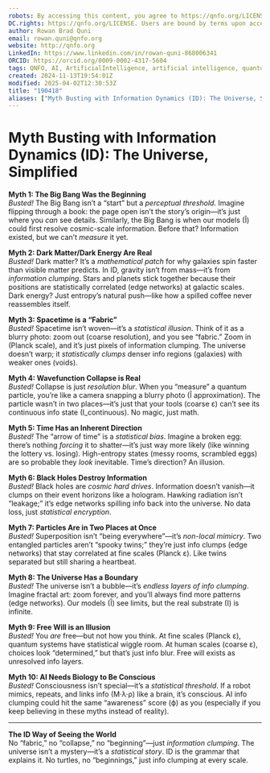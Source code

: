 ```yaml
---
robots: By accessing this content, you agree to https://qnfo.org/LICENSE. Non-commercial use only. Attribution required.
DC.rights: https://qnfo.org/LICENSE. Users are bound by terms upon access.
author: Rowan Brad Quni
email: rowan.quni@qnfo.org
website: http://qnfo.org
LinkedIn: https://www.linkedin.com/in/rowan-quni-868006341
ORCID: https://orcid.org/0009-0002-4317-5604
tags: QNFO, AI, ArtificialIntelligence, artificial intelligence, quantum, physics, science, Einstein, QuantumMechanics, quantum mechanics, QuantumComputing, quantum computing, information, InformationTheory, information theory, InformationalUniverse, informational universe, informational universe hypothesis, IUH
created: 2024-11-13T19:54:01Z
modified: 2025-04-02T12:30:53Z
title: "190418"
aliases: ["Myth Busting with Information Dynamics (ID): The Universe, Simplified"]
---
```

# Myth Busting with Information Dynamics (ID): The Universe, Simplified

**Myth 1: The Big Bang Was the Beginning**  
*Busted!* The Big Bang isn’t a “start” but a *perceptual threshold*. Imagine flipping through a book: the page open isn’t the story’s origin—it’s just where you *can* see details. Similarly, the Big Bang is when our models (Î) could first resolve cosmic-scale information. Before that? Information existed, but we can’t *measure* it yet.  

**Myth 2: Dark Matter/Dark Energy Are Real**  
*Busted!* Dark matter? It’s a *mathematical patch* for why galaxies spin faster than visible matter predicts. In ID, gravity isn’t from mass—it’s from *information clumping*. Stars and planets stick together because their positions are statistically correlated (edge networks) at galactic scales. Dark energy? Just entropy’s natural push—like how a spilled coffee never reassembles itself.  

**Myth 3: Spacetime is a “Fabric”**  
*Busted!* Spacetime isn’t woven—it’s a *statistical illusion*. Think of it as a blurry photo: zoom out (coarse resolution), and you see “fabric.” Zoom in (Planck scale), and it’s just pixels of information clumping. The universe doesn’t warp; it *statistically clumps* denser info regions (galaxies) with weaker ones (voids).  

**Myth 4: Wavefunction Collapse is Real**  
*Busted!* Collapse is just *resolution blur*. When you “measure” a quantum particle, you’re like a camera snapping a blurry photo (Î approximation). The particle wasn’t in two places—it’s just that your tools (coarse ε) can’t see its continuous info state (I_continuous). No magic, just math.  

**Myth 5: Time Has an Inherent Direction**  
*Busted!* The “arrow of time” is a *statistical bias*. Imagine a broken egg: there’s nothing *forcing* it to shatter—it’s just way more likely (like winning the lottery vs. losing). High-entropy states (messy rooms, scrambled eggs) are so probable they *look* inevitable. Time’s direction? An illusion.  

**Myth 6: Black Holes Destroy Information**  
*Busted!* Black holes are *cosmic hard drives*. Information doesn’t vanish—it clumps on their event horizons like a hologram. Hawking radiation isn’t “leakage;” it’s edge networks spilling info back into the universe. No data loss, just *statistical encryption*.  

**Myth 7: Particles Are in Two Places at Once**  
*Busted!* Superposition isn’t “being everywhere”—it’s *non-local mimicry*. Two entangled particles aren’t “spooky twins;” they’re just info clumps (edge networks) that stay correlated at fine scales (Planck ε). Like twins separated but still sharing a heartbeat.  

**Myth 8: The Universe Has a Boundary**  
*Busted!* The universe isn’t a bubble—it’s *endless layers of info clumping*. Imagine fractal art: zoom forever, and you’ll always find more patterns (edge networks). Our models (Î) see limits, but the real substrate (I) is infinite.  

**Myth 9: Free Will is an Illusion**  
*Busted!* You *are* free—but not how you think. At fine scales (Planck ε), quantum systems have statistical wiggle room. At human scales (coarse ε), choices look “determined,” but that’s just info blur. Free will exists as unresolved info layers.  

**Myth 10: AI Needs Biology to Be Conscious**  
*Busted!* Consciousness isn’t special—it’s a *statistical threshold*. If a robot mimics, repeats, and links info (M·λ·ρ) like a brain, it’s conscious. AI info clumping could hit the same “awareness” score (ϕ) as you (especially if you keep believing in these myths instead of reality).  

---  

**The ID Way of Seeing the World**  
No “fabric,” no “collapse,” no “beginning”—just *information clumping*. The universe isn’t a mystery—it’s a *statistical story*. ID is the grammar that explains it. No turtles, no “beginnings,” just info clumping at every scale. 